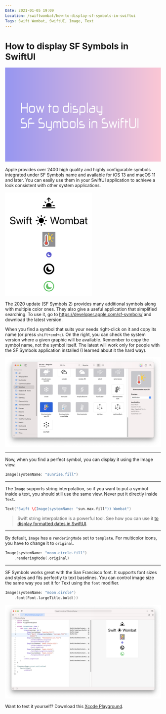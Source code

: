 ```yaml
---
Date: 2021-01-05 19:09
Location: /swiftwombat/how-to-display-sf-symbols-in-swiftui
Tags: Swift Wombat, SwiftUI, Image, Text
---
```


# How to display SF Symbols in SwiftUI

![How to display SF Symbols in SwiftUI](/weblog/swiftwombat/covers/how_to_display_sf_symbols_in_swiftui.png)

Apple provides over 2400 high quality and highly configurable symbols integrated under SF Symbols name and available for iOS 13 and macOS 11 and later. You can easily use them in your SwiftUI application to achieve a look consistent with other system applications.

![Results of using SF Symbols in SwiftUI](/weblog/swiftwombat/images/8/results_of_using_sfsymbols.png)

The 2020 update (SF Symbols 2) provides many additional symbols along with multiple color ones. They also give a useful application that simplified searching. To use it, go to https://developer.apple.com/sf-symbols/ and download the latest version.

When you find a symbol that suits your needs right-click on it and copy its name (or press `shift+cmd+c`). On the right, you can check the system version where a given graphic will be available. Remember to copy the symbol name, not the symbol itself. The latest will work only for people with the SF Symbols application installed (I learned about it the hard way).

![Screenshot from SF Symbols Application](/weblog/swiftwombat/images/8/sfsymbols_application.png)

---

Now, when you find a perfect symbol, you can display it using the Image view.

```swift
Image(systemName: "sunrise.fill")
```

---

The `Image` supports string interpolation, so if you want to put a symbol inside a text, you should still use the same view. Never put it directly inside `Text`.

```swift
Text("Swift \(Image(systemName: "sun.max.fill")) Wombat")
```

> Swift string interpolation is a powerful tool. See how you can use it [to display formatted dates in SwiftUI](https://swiftwombat.com/how-to-display-a-date-using-text-view/).

---

By default, `Image` has a `renderingMode` set to `template`. For multicolor icons, you have to change it to `original`.

```swift
Image(systemName: "moon.circle.fill")
    .renderingMode(.original)
```

---

SF Symbols works great with the San Francisco font. It supports font sizes and styles and fits perfectly to text baselines. You can control image size the same way you set it for Text using the `font` modifier.

```swift
Image(systemName: "moon.circle")
    .font(Font.largeTitle.bold())
```

![Xcode Playground project with different SF Symbols examples](/weblog/swiftwombat/images/8/xcode_playground_with_sfsymbols_usage_examples.png)

Want to test it yourself? Download this [Xcode Playground](https://github.com/kamilpowalowski/swiftwombat-projects/tree/main/SFSymbolsDisplay/).

